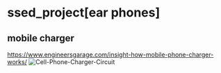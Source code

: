 # ssed_project[ear phones]
## mobile charger

https://www.engineersgarage.com/insight-how-mobile-phone-charger-works/
![Cell-Phone-Charger-Circuit](https://github.com/Ravikrishnan05/ssed_project/assets/134152503/004248e6-e837-43d3-8667-35df0ef15f38)
